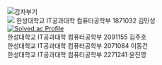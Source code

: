 ![감자부기](https://user-images.githubusercontent.com/119108596/219055154-33261f56-d889-444b-ad4e-17bfe5215e98.jpeg)  
<img src="https://img.shields.io/badge/C-#A8B9CC?style=for-the-badge&logo=C&logoColor=white">
한성대학교 IT공과대학 컴퓨터공학부 1871032 김민성  
[![Solved.ac Profile](http://mazassumnida.wtf/api/v2/generate_badge?boj=ktwykhs)](https://solved.ac/ktwykhs/)  
한성대학교 IT공과대학 컴퓨터공학부 2091155 김주호  
한성대학교 IT공과대학 컴퓨터공학부 2071084 이동건  
한성대학교 IT공과대학 컴퓨터공학부 2271241 윤진영

